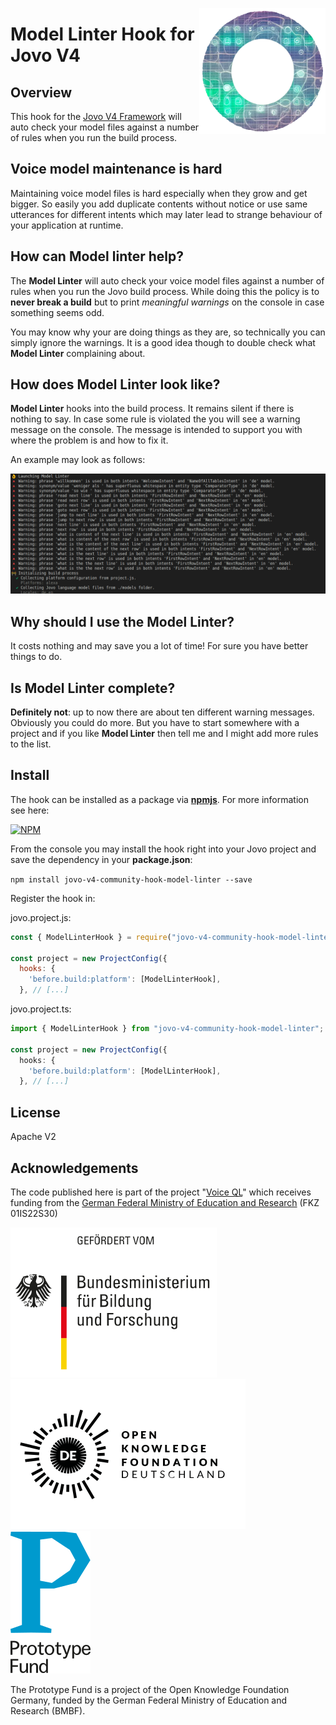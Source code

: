 <a href= "https://prototypefund.de/project/voice-ql-datentabellen-mit-gesprochener-sprache-barrierefrei-erkunden/"><img src="./images/assets/voice-ql-ring.png" width="40%" height="40%" align="right"></a>

# Model Linter Hook for Jovo V4

## Overview

This hook for the [Jovo V4 Framework](https://github.com/jovotech/jovo-framework) will auto check your model files against a number of rules when you run the build process.

## Voice model maintenance is hard

Maintaining voice model files is hard especially when they grow and get bigger. So easily you add duplicate contents without notice or use same utterances for different intents which may later lead to strange behaviour of your application at runtime.

## How can Model linter help?

The **Model Linter** will auto check your voice model files against a number of rules when you run the Jovo build process. While doing this the policy is to **never break a build** but to print *meaningful warnings* on the console in case something seems odd.

You may know why your are doing things as they are, so technically you can simply ignore the warnings. It is a good idea though to double check what **Model Linter** complaining about.

## How does Model Linter look like?

**Model Linter** hooks into the build process. It remains silent if there is nothing to say. In case some rule is violated the you will see a warning message on the console. The message is intended to support you with where the problem is and how to fix it.

An example may look as follows:

![Model Linter example output on console](./images/model-linter-screenshot.png)

## Why should I use the Model Linter?

It costs nothing and may save you a lot of time! For sure you have better things to do.

## Is Model Linter complete?

**Definitely not**: up to now there are about ten different warning messages. Obviously you could do more.
But you have to start somewhere with a project and if you like **Model Linter** then tell me and I might add more rules to the list.

## Install

The hook can be installed as a package via **[npmjs](https://www.npmjs.com/)**. For more information see here:

[![NPM](https://nodei.co/npm/jovo-v4-community-hook-model-linter.png)](https://nodei.co/npm/jovo-v4-community-hook-model-linter/)

From the console you may install the hook right into your Jovo project and save the dependency in your **package.json**:

`npm install jovo-v4-community-hook-model-linter --save`

Register the hook in:

jovo.project.js:

```javascript
const { ModelLinterHook } = require("jovo-v4-community-hook-model-linter");

const project = new ProjectConfig({
  hooks: {
    'before.build:platform': [ModelLinterHook],
  }, // [...]

```

jovo.project.ts:

```typescript
import { ModelLinterHook } from "jovo-v4-community-hook-model-linter";

const project = new ProjectConfig({
  hooks: {
    'before.build:platform': [ModelLinterHook],
  }, // [...]
```

## License

Apache V2

## Acknowledgements

The code published here is part of the project "[Voice QL](https://prototypefund.de/project/voice-ql-datentabellen-mit-gesprochener-sprache-barrierefrei-erkunden/)" which receives funding from the [German Federal Ministry of Education and Research](https://www.bmbf.de/) (FKZ 01IS22S30)

[![Logo Bundesministerium für Bildung und Forschung](./images/assets/logo-bmbf.svg)](https://www.bmbf.de/)
&nbsp; &nbsp;
[![Logo Open Knowledge Foundation](./images/assets/logo-okfn.svg)](https://okfn.de)
&nbsp; &nbsp;
[![Logo Prototype Fund](./images/assets/PrototypeFund_Logo_smallest.svg)](https://prototypefund.de/)

The Prototype Fund is a project of the Open Knowledge Foundation Germany, funded by the German Federal Ministry of Education and Research (BMBF).
